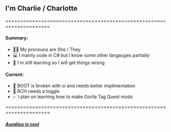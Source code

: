 ## I'm Charlie / Charlotte

=====================================================================

#### Summary:
- 🙆‍♀️ My pronouns are She / They
- 💻 I mainly code in C# but I know some other langauges partially
- 🏫 I'm still learning so I will get things wrong

#### Current:
- 👢 BOOT is broken with ci and needs better implimentation
- 🔢 RCH needs a toggle
- ✅ I plan on learning how to make Gorila Tag Quest mods


=====================================================================

##### [Auralius is cool](https://github.com/auralius-dev) <!-- ♥️ -->
